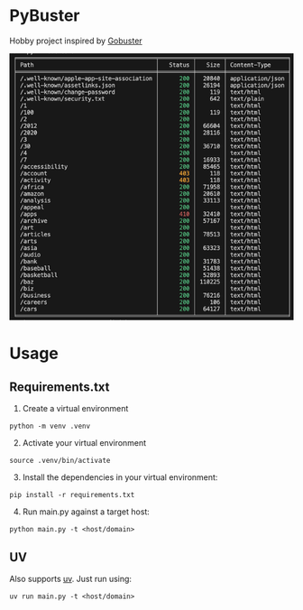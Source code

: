# PyBuster

Hobby project inspired by [Gobuster](https://github.com/OJ/gobuster)

![alt text](https://github.com/Nyquist01/pybuster/blob/main/images/table.png)

# Usage


## Requirements.txt

1. Create a virtual environment

```
python -m venv .venv
```

2. Activate your virtual environment

```
source .venv/bin/activate
```

3. Install the dependencies in your virtual environment:

```
pip install -r requirements.txt
```

4. Run main.py against a target host:

```
python main.py -t <host/domain>
```

## UV

Also supports [uv](https://docs.astral.sh/uv/). Just run using:

```
uv run main.py -t <host/domain>
```
